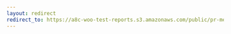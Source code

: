```yaml
---
layout: redirect
redirect_to: https://a8c-woo-test-reports.s3.amazonaws.com/public/pr-merge/45405/api/index.html
---
```

